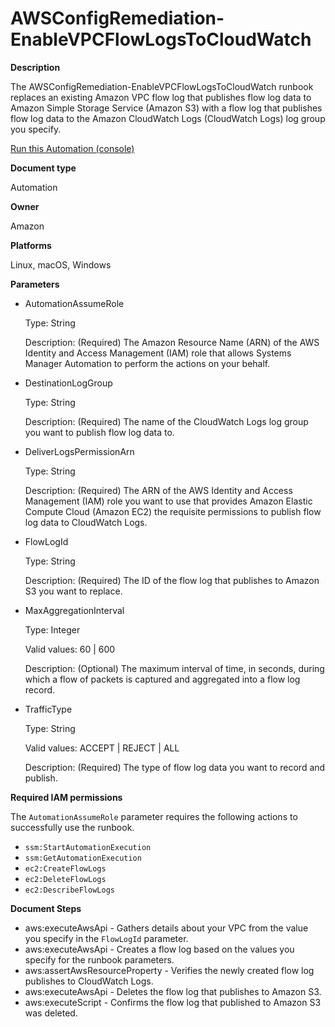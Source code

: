 # AWSConfigRemediation\-EnableVPCFlowLogsToCloudWatch<a name="automation-aws-enable-flow-logs-cw"></a>

**Description**

The AWSConfigRemediation\-EnableVPCFlowLogsToCloudWatch runbook replaces an existing Amazon VPC flow log that publishes flow log data to Amazon Simple Storage Service \(Amazon S3\) with a flow log that publishes flow log data to the Amazon CloudWatch Logs \(CloudWatch Logs\) log group you specify\.

[Run this Automation \(console\)](https://console.aws.amazon.com/systems-manager/automation/execute/AWSConfigRemediation-EnableVPCFlowLogsToCloudWatch)

**Document type**

Automation

**Owner**

Amazon

**Platforms**

Linux, macOS, Windows

**Parameters**
+ AutomationAssumeRole

  Type: String

  Description: \(Required\) The Amazon Resource Name \(ARN\) of the AWS Identity and Access Management \(IAM\) role that allows Systems Manager Automation to perform the actions on your behalf\.
+ DestinationLogGroup

  Type: String

  Description: \(Required\) The name of the CloudWatch Logs log group you want to publish flow log data to\.
+ DeliverLogsPermissionArn

  Type: String

  Description: \(Required\) The ARN of the AWS Identity and Access Management \(IAM\) role you want to use that provides Amazon Elastic Compute Cloud \(Amazon EC2\) the requisite permissions to publish flow log data to CloudWatch Logs\.
+ FlowLogId

  Type: String

  Description: \(Required\) The ID of the flow log that publishes to Amazon S3 you want to replace\.
+ MaxAggregationInterval

  Type: Integer

  Valid values: 60 \| 600

  Description: \(Optional\) The maximum interval of time, in seconds, during which a flow of packets is captured and aggregated into a flow log record\.
+ TrafficType

  Type: String

  Valid values: ACCEPT \| REJECT \| ALL

  Description: \(Required\) The type of flow log data you want to record and publish\.

**Required IAM permissions**

The `AutomationAssumeRole` parameter requires the following actions to successfully use the runbook\.
+ `ssm:StartAutomationExecution`
+ `ssm:GetAutomationExecution`
+ `ec2:CreateFlowLogs`
+ `ec2:DeleteFlowLogs`
+ `ec2:DescribeFlowLogs`

**Document Steps**
+ aws:executeAwsApi \- Gathers details about your VPC from the value you specify in the `FlowLogId` parameter\.
+ aws:executeAwsApi \- Creates a flow log based on the values you specify for the runbook parameters\.
+ aws:assertAwsResourceProperty \- Verifies the newly created flow log publishes to CloudWatch Logs\.
+ aws:executeAwsApi \- Deletes the flow log that publishes to Amazon S3\.
+ aws:executeScript \- Confirms the flow log that published to Amazon S3 was deleted\.